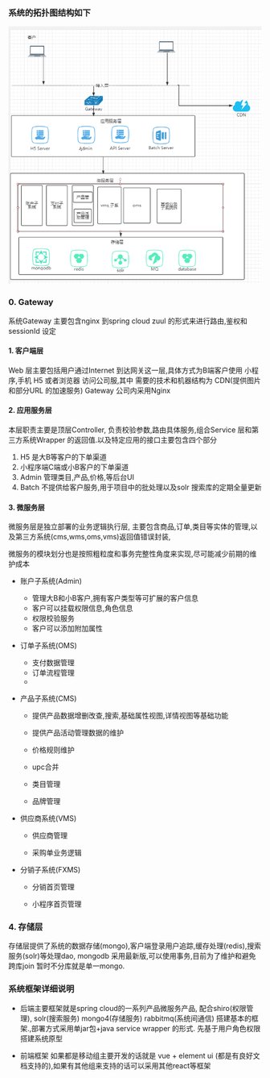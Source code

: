 ### 系统的拓扑图结构如下

![](/assets/artifact.png)

### 0. Gateway

系统Gateway 主要包含nginx 到spring cloud zuul 的形式来进行路由,鉴权和sessionId 设定

#### 1. 客户端层

Web 层主要包括用户通过Internet 到达网关这一层,具体方式为B端客户使用 小程序,手机 H5 或者浏览器 访问公司服,其中 需要的技术和机器结构为 CDN\(提供图片和部分URL 的加速服务\) Gateway 公司内采用Nginx

#### 2. 应用服务层

本层职责主要是顶层Controller, 负责校验参数,路由具体服务,组合Service 层和第三方系统Wrapper 的返回值.以及特定应用的接口主要包含四个部分

1. H5 是大B等客户的下单渠道
2. 小程序端C端或小B客户的下单渠道
3. Admin 管理类目,产品,价格,等后台UI
4. Batch 不提供给客户服务,用于项目中的批处理以及solr 搜索库的定期全量更新

#### 3. 微服务层

微服务层是独立部署的业务逻辑执行层, 主要包含商品,订单,类目等实体的管理,以及第三方系统\(cms,wms,oms,vms\)返回值错误封装,

微服务的模块划分也是按照粗粒度和事务完整性角度来实现,尽可能减少前期的维护成本

* 账户子系统\(Admin\)

  * 管理大B和小B客户,拥有客户类型等可扩展的客户信息
  * 客户可以挂载权限信息,角色信息
  * 权限校验服务
  * 客户可以添加附加属性

* 订单子系统\(OMS\)

  * 支付数据管理
  * 订单流程管理
  * 

* 产品子系统\(CMS\)

  * 提供产品数据增删改查,搜索,基础属性视图,详情视图等基础功能

  * 提供产品活动管理数据的维护

  * 价格规则维护

  * upc合并

  * 类目管理

  * 品牌管理

* 供应商系统\(VMS\)

  * 供应商管理

  * 采购单业务逻辑

* 分销子系统\(FXMS\)

  * 分销首页管理

  * 小程序首页管理

### 4. 存储层

存储层提供了系统的数据存储\(mongo\),客户端登录用户追踪,缓存处理\(redis\),搜索服务\(solr\)等处理dao,  mongodb 采用最新版,可以使用事务,目前为了维护和避免跨库join 暂时不分库就是单一mongo. 

### 系统框架详细说明

* 后端主要框架就是spring cloud的一系列产品微服务产品, 配合shiro\(权限管理\), solr\(搜索服务\) mongo4\(存储服务\) rabbitmq\(系统间通信\) 搭建基本的框架.,部署方式采用单jar包+java service wrapper 的形式. 先基于用户角色权限搭建系统原型

* 前端框架 如果都是移动组主要开发的话就是 vue + element ui \(都是有良好文档支持的\),如果有其他组来支持的话可以采用其他react等框架



